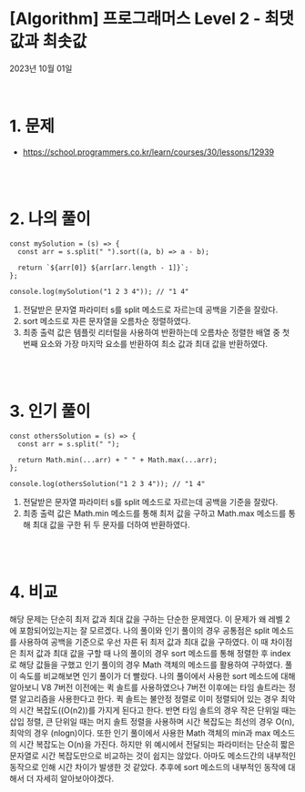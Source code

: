 # [Algorithm] 프로그래머스 Level 2 - 최댓값과 최솟값

2023년 10월 01일

<br>

# 1. 문제

- https://school.programmers.co.kr/learn/courses/30/lessons/12939

<br>
<br>

# 2. 나의 풀이

```tsx
const mySolution = (s) => {
  const arr = s.split(" ").sort((a, b) => a - b);

  return `${arr[0]} ${arr[arr.length - 1]}`;
};

console.log(mySolution("1 2 3 4")); // "1 4"
```

1. 전달받은 문자열 파라미터 s를 split 메소드로 자르는데 공백을 기준을 잘랐다.
2. sort 메소드로 자른 문자열을 오름차순 정렬하였다.
3. 최종 출력 값은 템플릿 리터럴을 사용하여 반환하는데 오름차순 정렬한 배열 중 첫번째 요소와 가장 마지막 요소를 반환하여 최소 값과 최대 값을 반환하였다.

<br>
<br>

# 3. 인기 풀이

```tsx
const othersSolution = (s) => {
  const arr = s.split(" ");

  return Math.min(...arr) + " " + Math.max(...arr);
};

console.log(othersSolution("1 2 3 4")); // "1 4"
```

1. 전달받은 문자열 파라미터 s를 split 메소드로 자르는데 공백을 기준을 잘랐다.
2. 최종 출력 값은 Math.min 메소드를 통해 최저 값을 구하고 Math.max 메소드를 통해 최대 값을 구한 뒤 두 문자를 더하여 반환하였다.

<br>
<br>

# 4. 비교

해당 문제는 단순히 최저 값과 최대 값을 구하는 단순한 문제였다. 이 문제가 왜 레벨 2에 포함되어있는지는 잘 모르겠다. 나의 풀이와 인기 풀이의 경우 공통점은 split 메소드를 사용하여 공백을 기준으로 우선 자른 뒤 최저 값과 최대 값을 구하였다. 이 때 차이점은 최저 값과 최대 값을 구할 때 나의 풀이의 경우 sort 메소드를 통해 정렬한 후 index로 해당 값들을 구했고 인기 풀이의 경우 Math 객체의 메소드를 활용하여 구하였다. 풀이 속도를 비교해보면 인기 풀이가 더 빨랐다. 나의 풀이에서 사용한 sort 메소드에 대해 알아보니 V8 7버전 이전에는 퀵 솔트를 사용하였으나 7버전 이후에는 타임 솔트라는 정렬 알고리즘을 사용한다고 한다. 퀵 솔트는 불안정 정렬로 이미 정렬되어 있는 경우 최악의 시간 복잡도((O(n2))를 가지게 된다고 한다. 반면 타임 솔트의 경우 작은 단위일 때는 삽입 정렬, 큰 단위일 때는 머지 솔트 정렬을 사용하며 시간 복잡도는 최선의 경우 O(n), 최악의 경우 (nlogn)이다. 또한 인기 풀이에서 사용한 Math 객체의 min과 max 메소드의 시간 복잡도는 O(n)을 가진다. 하지만 위 예시에서 전달되는 파라미터는 단순히 짧은 문자열로 시간 복잡도만으로 비교하는 것이 쉽지는 않았다. 아마도 메소드간의 내부적인 동작으로 인해 시간 차이가 발생한 것 같았다. 추후에 sort 메소드의 내부적인 동작에 대해서 더 자세히 알아보아야겠다.

<br>
